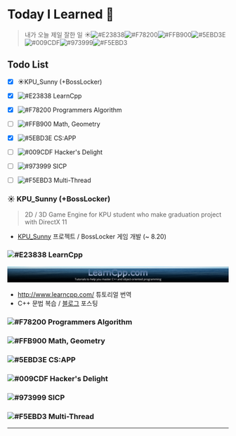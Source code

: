 # Today I Learned :book:

> 내가 오늘 제일 잘한 일 :sunny:![#E23838](https://placehold.it/15/E23838/000000?text=+)![#F78200](https://placehold.it/15/f78200/000000?text=+)![#FFB900](https://placehold.it/15/ffb900/000000?text=+)![#5EBD3E](https://placehold.it/15/5ebd3d/000000?text=+)![#009CDF](https://placehold.it/15/009cdf/000000?text=+)![#973999](https://placehold.it/15/973999/000000?text=+)![#F5EBD3](https://placehold.it/15/f5ebd3/000000?text=+)

## Todo List

- [x] :sunny:KPU_Sunny (+BossLocker)
- [x] ![#E23838](https://placehold.it/15/E23838/000000?text=+)   LearnCpp
- [x] ![#F78200](https://placehold.it/15/f78200/000000?text=+)   Programmers Algorithm 
- [ ] ![#FFB900](https://placehold.it/15/ffb900/000000?text=+)   Math, Geometry
- [x] ![#5EBD3E](https://placehold.it/15/5ebd3d/000000?text=+)   CS:APP
- [ ] ![#009CDF](https://placehold.it/15/009cdf/000000?text=+)   Hacker's Delight
- [ ] ![#973999](https://placehold.it/15/973999/000000?text=+)   SICP
- [ ] ![#F5EBD3](https://placehold.it/15/f5ebd3/000000?text=+)   Multi-Thread



### :sunny: KPU_Sunny (+BossLocker)

> 2D / 3D Game Engine for KPU student who make graduation project with DirectX 11

- [KPU_Sunny](https://github.com/adunStudio/KPU_Sunny) 프로젝트 / BossLocker 게임 개발 (~ 8.20)

### ![#E23838](https://placehold.it/15/E23838/000000?text=+)  LearnCpp

![LearnCpp](./asset/LearnCpp_1920.jpg)

- http://www.learncpp.com/ 튜토리얼 번역
- C++ 문법 복습 / [블로그](https://boycoding.tistory.com) 포스팅

### ![#F78200](https://placehold.it/15/f78200/000000?text=+)   Programmers Algorithm



### ![#FFB900](https://placehold.it/15/ffb900/000000?text=+)  Math, Geometry



### ![#5EBD3E](https://placehold.it/15/5ebd3d/000000?text=+)  CS:APP



### ![#009CDF](https://placehold.it/15/009cdf/000000?text=+)  Hacker's Delight



### ![#973999](https://placehold.it/15/973999/000000?text=+)  SICP



### ![#F5EBD3](https://placehold.it/15/f5ebd3/000000?text=+)  Multi-Thread

 

---

